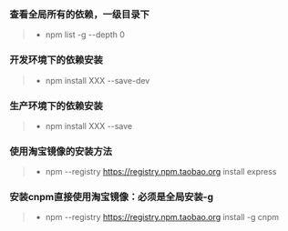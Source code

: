 ### 查看全局所有的依赖，一级目录下
> * npm list -g --depth 0

### 开发环境下的依赖安装
> * npm install XXX --save-dev

### 生产环境下的依赖安装
> * npm install XXX --save

### 使用淘宝镜像的安装方法
> * npm --registry https://registry.npm.taobao.org install express

### 安装cnpm直接使用淘宝镜像：必须是全局安装-g
> * npm --registry https://registry.npm.taobao.org install -g cnpm



